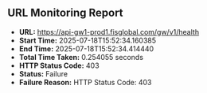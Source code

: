 ## URL Monitoring Report

- **URL:** https://api-gw1-prod1.fisglobal.com/gw/v1/health
- **Start Time:** 2025-07-18T15:52:34.160385
- **End Time:** 2025-07-18T15:52:34.414440
- **Total Time Taken:** 0.254055 seconds
- **HTTP Status Code:** 403
- **Status:** Failure
- **Failure Reason:** HTTP Status Code: 403
